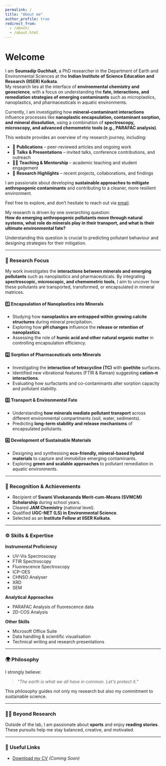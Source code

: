 ```yaml
---
permalink: /
title: "About me"
author_profile: true
redirect_from: 
  - /about/
  - /about.html
---
```


# Welcome

I am **Soumadip Guchhait**, a PhD researcher in the Department of Earth and Environmental Sciences at the **Indian Institute of Science Education and Research (IISER) Kolkata**.  
My research lies at the interface of **environmental chemistry and geoscience**, with a focus on understanding the **fate, interactions, and remediation strategies of emerging contaminants** such as microplastics, nanoplastics, and pharmaceuticals in aquatic environments.  

Currently, I am investigating how **mineral–contaminant interactions** influence processes like **nanoplastic encapsulation, contaminant sorption, and mineral dissolution**, using a combination of **spectroscopy, microscopy, and advanced chemometric tools (e.g., PARAFAC analysis)**.  

This website provides an overview of my research journey, including:  
- 📄 **Publications** – peer-reviewed articles and ongoing work  
- 🎤 **Talks & Presentations** – invited talks, conference contributions, and outreach  
- 👨‍🏫 **Teaching & Mentorship** – academic teaching and student engagement  
- 🧪 **Research Highlights** – recent projects, collaborations, and findings  

I am passionate about developing **sustainable approaches to mitigate anthropogenic contaminants** and contributing to a cleaner, more resilient environment.  

Feel free to explore, and don’t hesitate to reach out via [email](mailto:soumadipguchhait26@gmail.com).

My research is driven by one overarching question:  
**How do emerging anthropogenic pollutants move through natural systems, what role do minerals play in their transport, and what is their ultimate environmental fate?**  

Understanding this question is crucial to predicting pollutant behaviour and designing strategies for their mitigation.  

---

### 🔬 Research Focus  

My work investigates the **interactions between minerals and emerging pollutants** such as nanoplastics and pharmaceuticals. By integrating **spectroscopic, microscopic, and chemometric tools**, I aim to uncover how these pollutants are transported, transformed, or encapsulated in mineral matrices.  

#### 1️⃣ Encapsulation of Nanoplastics into Minerals  
- Studying how **nanoplastics are entrapped within growing calcite structures** during mineral precipitation.  
- Exploring how **pH changes** influence the **release or retention of nanoplastics**.  
- Assessing the role of **humic acid and other natural organic matter** in controlling encapsulation efficiency.  

#### 2️⃣ Sorption of Pharmaceuticals onto Minerals  
- Investigating the **interaction of tetracycline (TC)** with **goethite** surfaces.  
- Identified new vibrational features (FTIR & Raman) suggesting **cation–π interactions**.  
- Evaluating how surfactants and co-contaminants alter sorption capacity and pollutant stability.  

#### 3️⃣ Transport & Environmental Fate  
- Understanding **how minerals mediate pollutant transport** across different environmental compartments (soil, water, sediments).  
- Predicting **long-term stability and release mechanisms** of encapsulated pollutants.  

#### 4️⃣ Development of Sustainable Materials  
- Designing and synthesising **eco-friendly, mineral-based hybrid materials** to capture and immobilize emerging contaminants.  
- Exploring **green and scalable approaches** to pollutant remediation in aquatic environments.  

---

### 🏅 Recognition & Achievements  

- Recipient of **Swami Vivekananda Merit-cum-Means (SVMCM) Scholarship** during school years.  
- Cleared **JAM Chemistry** (national level).  
- Qualified **UGC-NET (LS) in Environmental Science**.  
- Selected as an **Institute Fellow at IISER Kolkata**.  

---

### ⚙️ Skills & Expertise  

**Instrumental Proficiency**  
- UV-Vis Spectroscopy  
- FTIR Spectroscopy  
- Fluorescence Spectroscopy  
- ICP-OES  
- CHNSO Analyser  
- XRD  
- SEM  

**Analytical Approaches**  
- PARAFAC Analysis of fluorescence data  
- 2D-COS Analysis  

**Other Skills**  
- Microsoft Office Suite  
- Data handling & scientific visualisation  
- Technical writing and research presentations  

---

### 🌍 Philosophy  

I strongly believe:  
> *“The earth is what we all have in common. Let's protect it.”*  

This philosophy guides not only my research but also my commitment to sustainable science.  

---

### 🧑‍🎓 Beyond Research  

Outside of the lab, I am passionate about **sports** and enjoy **reading stories**. These pursuits help me stay balanced, creative, and motivated.  

---

### 📄 Useful Links  

- [Download my CV](#) *(Coming Soon)* 
